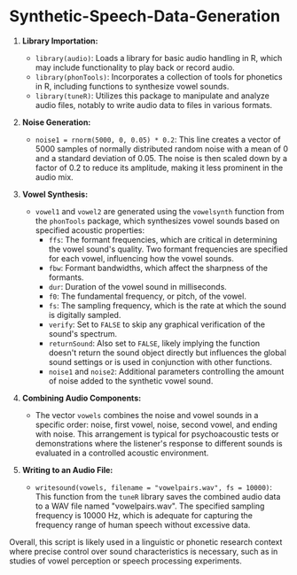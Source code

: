 # Synthetic-Speech-Data-Generation

1. **Library Importation:**
   - `library(audio)`: Loads a library for basic audio handling in R, which may include functionality to play back or record audio.
   - `library(phonTools)`: Incorporates a collection of tools for phonetics in R, including functions to synthesize vowel sounds.
   - `library(tuneR)`: Utilizes this package to manipulate and analyze audio files, notably to write audio data to files in various formats.

2. **Noise Generation:**
   - `noise1 = rnorm(5000, 0, 0.05) * 0.2`: This line creates a vector of 5000 samples of normally distributed random noise with a mean of 0 and a standard deviation of 0.05. The noise is then scaled down by a factor of 0.2 to reduce its amplitude, making it less prominent in the audio mix.

3. **Vowel Synthesis:**
   - `vowel1` and `vowel2` are generated using the `vowelsynth` function from the `phonTools` package, which synthesizes vowel sounds based on specified acoustic properties:
     - `ffs`: The formant frequencies, which are critical in determining the vowel sound's quality. Two formant frequencies are specified for each vowel, influencing how the vowel sounds.
     - `fbw`: Formant bandwidths, which affect the sharpness of the formants.
     - `dur`: Duration of the vowel sound in milliseconds.
     - `f0`: The fundamental frequency, or pitch, of the vowel.
     - `fs`: The sampling frequency, which is the rate at which the sound is digitally sampled.
     - `verify`: Set to `FALSE` to skip any graphical verification of the sound's spectrum.
     - `returnSound`: Also set to `FALSE`, likely implying the function doesn't return the sound object directly but influences the global sound settings or is used in conjunction with other functions.
     - `noise1` and `noise2`: Additional parameters controlling the amount of noise added to the synthetic vowel sound.

4. **Combining Audio Components:**
   - The vector `vowels` combines the noise and vowel sounds in a specific order: noise, first vowel, noise, second vowel, and ending with noise. This arrangement is typical for psychoacoustic tests or demonstrations where the listener's response to different sounds is evaluated in a controlled acoustic environment.

5. **Writing to an Audio File:**
   - `writesound(vowels, filename = "vowelpairs.wav", fs = 10000)`: This function from the `tuneR` library saves the combined audio data to a WAV file named "vowelpairs.wav". The specified sampling frequency is 10000 Hz, which is adequate for capturing the frequency range of human speech without excessive data.

Overall, this script is likely used in a linguistic or phonetic research context where precise control over sound characteristics is necessary, such as in studies of vowel perception or speech processing experiments.
